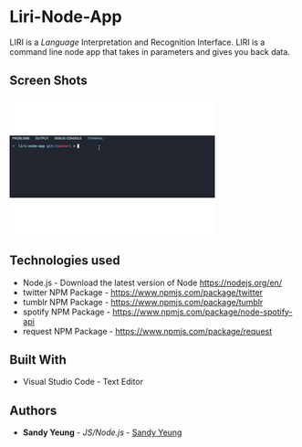 # Liri-Node-App

LIRI is a _Language_ Interpretation and Recognition Interface. LIRI is a command line node app that takes in parameters and gives you back data.

## Screen Shots
![App Demo](image/liri-node-app.gif)


## Technologies used
- Node.js - Download the latest version of Node https://nodejs.org/en/
- twitter NPM Package - https://www.npmjs.com/package/twitter
- tumblr NPM Package - https://www.npmjs.com/package/tumblr
- spotify NPM Package - https://www.npmjs.com/package/node-spotify-api
- request NPM Package - https://www.npmjs.com/package/request

## Built With

* Visual Studio Code - Text Editor

## Authors

* **Sandy Yeung** - *JS/Node.js* - [Sandy Yeung](https://github.com/Sandynism)